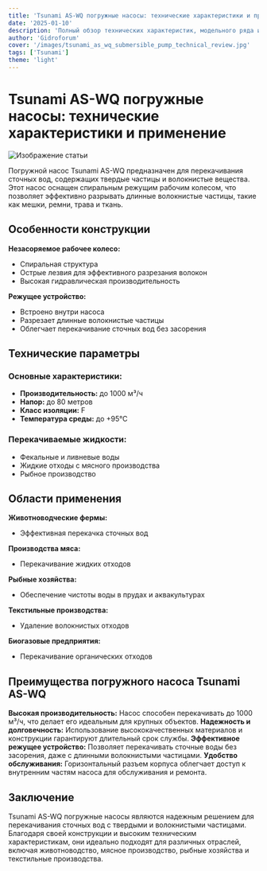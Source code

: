 ```yaml
---
title: 'Tsunami AS-WQ погружные насосы: технические характеристики и применение'
date: '2025-01-10'
description: 'Полный обзор технических характеристик, модельного ряда и областей применения погружных насосов Tsunami AS-WQ для сточных вод.'
author: 'Gidroforum'
cover: '/images/tsunami_as_wq_submersible_pump_technical_review.jpg'
tags: ['Tsunami']
theme: 'light'
---
```


# Tsunami AS-WQ погружные насосы: технические характеристики и применение

![Изображение статьи](/images/tsunami_as_wq_submersible_pump_technical_review.jpg)

Погружной насос Tsunami AS-WQ предназначен для перекачивания сточных вод, содержащих твердые частицы и волокнистые вещества. Этот насос оснащен спиральным режущим рабочим колесом, что позволяет эффективно разрывать длинные волокнистые частицы, такие как мешки, ремни, трава и ткань.

## Особенности конструкции

**Незасоряемое рабочее колесо:**
- Спиральная структура
- Острые лезвия для эффективного разрезания волокон
- Высокая гидравлическая производительность

**Режущее устройство:**
- Встроено внутри насоса
- Разрезает длинные волокнистые частицы
- Облегчает перекачивание сточных вод без засорения

## Технические параметры

### Основные характеристики:

- **Производительность:** до 1000 м³/ч
- **Напор:** до 80 метров
- **Класс изоляции:** F
- **Температура среды:** до +95°C

### Перекачиваемые жидкости:
- Фекальные и ливневые воды
- Жидкие отходы с мясного производства
- Рыбное производство

## Области применения

**Животноводческие фермы:**
- Эффективная перекачка сточных вод

**Производства мяса:**
- Перекачивание жидких отходов

**Рыбные хозяйства:**
- Обеспечение чистоты воды в прудах и аквакультурах

**Текстильные производства:**
- Удаление волокнистых отходов

**Биогазовые предприятия:**
- Перекачивание органических отходов

## Преимущества погружного насоса Tsunami AS-WQ

**Высокая производительность:** Насос способен перекачивать до 1000 м³/ч, что делает его идеальным для крупных объектов.
**Надежность и долговечность:** Использование высококачественных материалов и конструкции гарантируют длительный срок службы.
**Эффективное режущее устройство:** Позволяет перекачивать сточные воды без засорения, даже с длинными волокнистыми частицами.
**Удобство обслуживания:** Горизонтальный разъем корпуса облегчает доступ к внутренним частям насоса для обслуживания и ремонта.

## Заключение

Tsunami AS-WQ погружные насосы являются надежным решением для перекачивания сточных вод с твердыми и волокнистыми частицами. Благодаря своей конструкции и высоким техническим характеристикам, они идеально подходят для различных отраслей, включая животноводство, мясное производство, рыбные хозяйства и текстильные производства.

